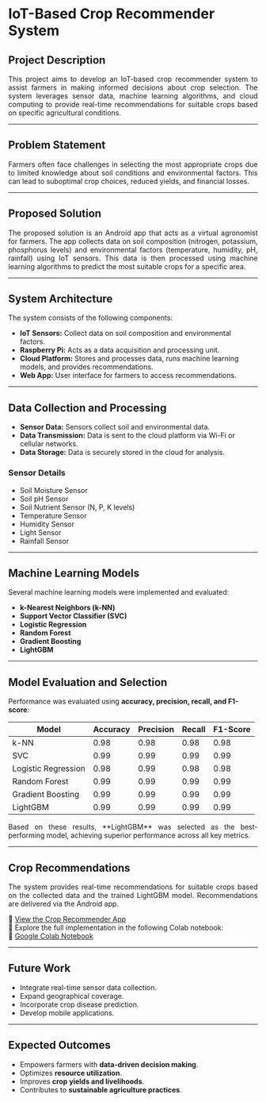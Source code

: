 # IoT-Based Crop Recommender System

## Project Description
<p align="justify">
This project aims to develop an IoT-based crop recommender system to assist farmers in making informed decisions about crop selection. The system leverages sensor data, machine learning algorithms, and cloud computing to provide real-time recommendations for suitable crops based on specific agricultural conditions.
</p>

---

## Problem Statement
<p align="justify">
Farmers often face challenges in selecting the most appropriate crops due to limited knowledge about soil conditions and environmental factors. This can lead to suboptimal crop choices, reduced yields, and financial losses.
</p>

---

## Proposed Solution
<p align="justify">
The proposed solution is an Android app that acts as a virtual agronomist for farmers. The app collects data on soil composition (nitrogen, potassium, phosphorus levels) and environmental factors (temperature, humidity, pH, rainfall) using IoT sensors. This data is then processed using machine learning algorithms to predict the most suitable crops for a specific area.
</p>

---

## System Architecture
The system consists of the following components:
- **IoT Sensors:** Collect data on soil composition and environmental factors.  
- **Raspberry Pi:** Acts as a data acquisition and processing unit.  
- **Cloud Platform:** Stores and processes data, runs machine learning models, and provides recommendations.  
- **Web App:** User interface for farmers to access recommendations.  

---

## Data Collection and Processing
- **Sensor Data:** Sensors collect soil and environmental data.  
- **Data Transmission:** Data is sent to the cloud platform via Wi-Fi or cellular networks.  
- **Data Storage:** Data is securely stored in the cloud for analysis.  

### Sensor Details
- Soil Moisture Sensor  
- Soil pH Sensor  
- Soil Nutrient Sensor (N, P, K levels)  
- Temperature Sensor  
- Humidity Sensor  
- Light Sensor  
- Rainfall Sensor  

---

## Machine Learning Models
Several machine learning models were implemented and evaluated:
- **k-Nearest Neighbors (k-NN)**  
- **Support Vector Classifier (SVC)**  
- **Logistic Regression**  
- **Random Forest**  
- **Gradient Boosting**  
- **LightGBM**

---

## Model Evaluation and Selection
Performance was evaluated using **accuracy, precision, recall, and F1-score**:

| Model               | Accuracy | Precision | Recall | F1-Score |
|----------------------|----------|-----------|--------|----------|
| k-NN                | 0.98     | 0.98      | 0.98   | 0.98     |
| SVC                 | 0.99     | 0.99      | 0.99   | 0.99     |
| Logistic Regression | 0.98     | 0.99      | 0.98   | 0.98     |
| Random Forest       | 0.99     | 0.99      | 0.99   | 0.99     |
| Gradient Boosting   | 0.99     | 0.99      | 0.99   | 0.99     |
| LightGBM            | 0.99     | 0.99      | 0.99   | 0.99     |

<p align="justify">
Based on these results, **LightGBM** was selected as the best-performing model, achieving superior performance across all key metrics.
</p>

---

## Crop Recommendations
<p align="justify">
The system provides real-time recommendations for suitable crops based on the collected data and the trained LightGBM model. Recommendations are delivered via the Android app.
</p>

🔗 [View the Crop Recommender App](https://croprecommender.anvil.app/)  
📓 Explore the full implementation in the following Colab notebook:  
🔗 [Google Colab Notebook](https://colab.research.google.com/drive/1S74GQ0mPJ7lsJaxWqShPSXyjwYYaUbUw)

---

## Future Work
- Integrate real-time sensor data collection.  
- Expand geographical coverage.  
- Incorporate crop disease prediction.  
- Develop mobile applications.  

---

## Expected Outcomes
- Empowers farmers with **data-driven decision making**.  
- Optimizes **resource utilization**.  
- Improves **crop yields and livelihoods**.  
- Contributes to **sustainable agriculture practices**.  
